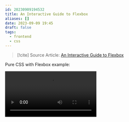 ```yaml
---
id: 20230909194532
title: An Interactive Guide to Flexbox
aliases: []
date: 2023-09-09 19:45
draft: false
tags:
  - frontend
  - css
---
```


> [!cite] Source Article: 
> [An Interactive Guide to Flexbox](https://www.joshwcomeau.com/css/interactive-guide-to-flexbox)

Pure CSS with Flexbox example: 

![](https://r2.hcplantern.top/2023/09/10/20230910-114930.webm)

